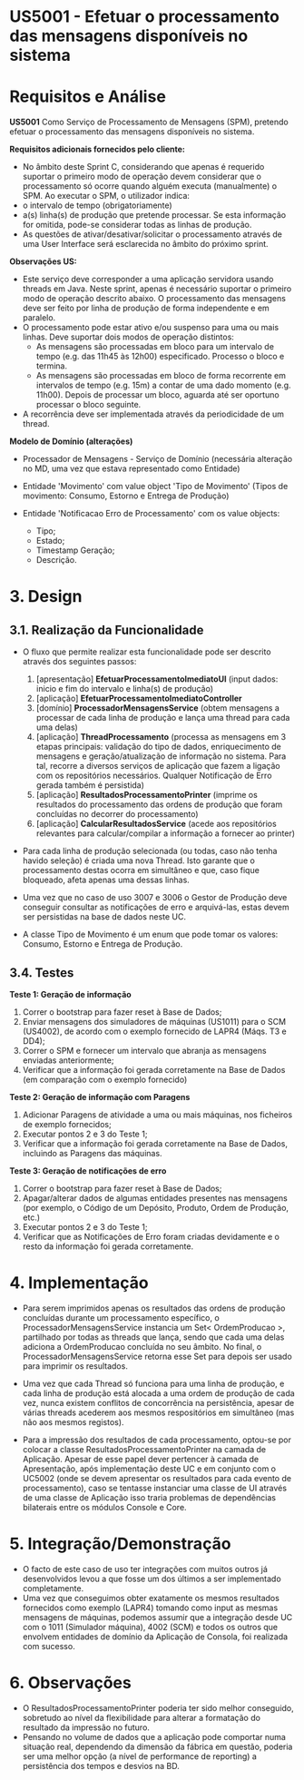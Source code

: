 **US5001 - Efetuar o processamento das mensagens disponíveis no sistema**
=======================================

# Requisitos e Análise

**US5001** Como Serviço de Processamento de Mensagens (SPM), pretendo efetuar o processamento das mensagens disponíveis no sistema.

**Requisitos adicionais fornecidos pelo cliente:**

* No âmbito deste Sprint C, considerando que apenas é requerido suportar o primeiro modo de operação devem considerar que o processamento só ocorre quando alguém executa (manualmente) o SPM.
Ao executar o SPM, o utilizador indica:
 * o intervalo de tempo (obrigatoriamente)
 * a(s) linha(s) de produção que pretende processar. Se esta informação for omitida, pode-se considerar todas as linhas de produção.
* As questões de ativar/desativar/solicitar o processamento através de uma User Interface será esclarecida no âmbito do próximo sprint.


**Observações US:**

* Este serviço deve corresponder a uma aplicação servidora usando threads em Java.
Neste sprint, apenas é necessário suportar o primeiro modo de operação descrito abaixo.
O processamento das mensagens deve ser feito por linha de produção de forma independente e em paralelo.
* O processamento pode estar ativo e/ou suspenso para uma ou mais linhas.
Deve suportar dois modos de operação distintos:
	- As mensagens são processadas em bloco para um intervalo de tempo (e.g. das 11h45 às 12h00) especificado. Processo o bloco e termina.
	- As mensagens são processadas em bloco de forma recorrente em intervalos de tempo (e.g. 15m) a contar de uma dado momento (e.g. 11h00). Depois de processar um bloco, aguarda até ser oportuno processar o bloco seguinte.
* A recorrência deve ser implementada através da periodicidade de um thread.

**Modelo de Domínio (alterações)**

* Processador de Mensagens - Serviço de Domínio (necessária alteração no MD, uma vez que estava representado como Entidade)

* Entidade 'Movimento' com value object 'Tipo de Movimento' (Tipos de movimento: Consumo, Estorno e Entrega de Produção)

* Entidade 'Notificacao Erro de Processamento' com os value objects:
  * Tipo;
  * Estado;
  * Timestamp Geração;
  * Descrição.

# 3. Design

## 3.1. Realização da Funcionalidade

* O fluxo que permite realizar esta funcionalidade pode ser descrito através dos seguintes passos:

  1. [apresentação] **EfetuarProcessamentoImediatoUI** (input dados: inicio e fim do intervalo e linha(s) de produção)
  2. [aplicação] **EfetuarProcessamentoImediatoController**
  3. [domínio] **ProcessadorMensagensService** (obtem mensagens a processar de cada linha de produção e lança uma thread para cada uma delas)
  4. [aplicação] **ThreadProcessamento** (processa as mensagens em 3 etapas principais: validação do tipo de dados, enriquecimento de mensagens e geração/atualização de informação no sistema. Para tal, recorre a diversos serviços de aplicação que fazem a ligação com os repositórios necessários. Qualquer Notificação de Erro gerada também é persistida)
  5. [aplicação] **ResultadosProcessamentoPrinter** (imprime os resultados do processamento das ordens de produção que foram concluídas no decorrer do processamento)
  6. [aplicação] **CalcularResultadosService** (acede aos repositórios relevantes para calcular/compilar a informação a fornecer ao printer)


* Para cada linha de produção selecionada (ou todas, caso não tenha havido seleção) é criada uma nova Thread. Isto garante que o processamento destas ocorra em simultâneo e que, caso fique bloqueado, afeta apenas uma dessas linhas.

* Uma vez que no caso de uso 3007 e 3006 o Gestor de Produção deve conseguir consultar as notificações de erro e arquivá-las, estas devem ser persistidas na base de dados neste UC.

* A classe Tipo de Movimento é um enum que pode tomar os valores: Consumo, Estorno e Entrega de Produção.



## 3.4. Testes

**Teste 1: Geração de informação**
1. Correr o bootstrap para fazer reset à Base de Dados;
2. Enviar mensagens dos simuladores de máquinas (US1011) para o SCM (US4002), de acordo com o exemplo fornecido de LAPR4 (Máqs. T3 e DD4);
3. Correr o SPM e fornecer um intervalo que abranja as mensagens enviadas anteriormente;
4. Verificar que a informação foi gerada corretamente na Base de Dados (em comparação com o exemplo fornecido)

**Teste 2: Geração de informação com Paragens**
1. Adicionar Paragens de atividade a uma ou mais máquinas, nos ficheiros de exemplo fornecidos;
2. Executar pontos 2 e 3 do Teste 1;
3. Verificar que a informação foi gerada corretamente na Base de Dados, incluindo as Paragens das máquinas.

**Teste 3: Geração de notificações de erro**
1. Correr o bootstrap para fazer reset à Base de Dados;
2. Apagar/alterar dados de algumas entidades presentes nas mensagens (por exemplo, o Código de um Depósito, Produto, Ordem de Produção, etc.)
3. Executar pontos 2 e 3 do Teste 1;
4. Verificar que as Notificações de Erro foram criadas devidamente e o resto da informação foi gerada corretamente.

# 4. Implementação

* Para serem imprimidos apenas os resultados das ordens de produção concluídas durante um processamento específico, o ProcessadorMensagensService instancia um Set< OrdemProducao >, partilhado por todas as threads que lança, sendo que cada uma delas adiciona a OrdemProducao concluída no seu âmbito. No final, o ProcessadorMensagensService retorna esse Set para depois ser usado para imprimir os resultados.
* Uma vez que cada Thread só funciona para uma linha de produção, e cada linha de produção está alocada a uma ordem de produção de cada vez, nunca existem conflitos de concorrência na persistência, apesar de várias threads acederem aos mesmos respositórios em simultâneo (mas não aos mesmos registos).

* Para a impressão dos resultados de cada processamento, optou-se por colocar a classe ResultadosProcessamentoPrinter na camada de Aplicação. Apesar de esse papel dever pertencer à camada de Apresentação, após implementação deste UC e em conjunto com o UC5002 (onde se devem apresentar os resultados para cada evento de processamento), caso se tentasse instanciar uma classe de UI através de uma classe de Aplicação isso traria problemas de dependências bilaterais entre os módulos Console e Core.

# 5. Integração/Demonstração

* O facto de este caso de uso ter integrações com muitos outros já desenvolvidos levou a que fosse um dos últimos a ser implementado completamente.
* Uma vez que conseguimos obter exatamente os mesmos resultados fornecidos como exemplo (LAPR4) tomando como input as mesmas mensagens de máquinas, podemos assumir que a integração desde UC com o 1011 (Simulador máquina), 4002 (SCM) e todos os outros que envolvem entidades de domínio da Aplicação de Consola, foi realizada com sucesso.

# 6. Observações

* O ResultadosProcessamentoPrinter poderia ter sido melhor conseguido, sobretudo ao nível da flexibilidade para alterar a formatação do resultado da impressão no futuro.
* Pensando no volume de dados que a aplicação pode comportar numa situação real, dependendo da dimensão da fábrica em questão, poderia ser uma melhor opção (a nível de performance de reporting) a persistência dos tempos e desvios na BD.
